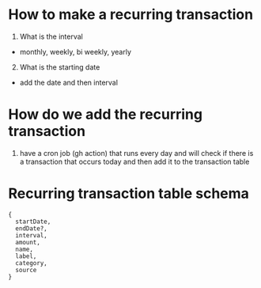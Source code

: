 # How to make a recurring transaction

1. What is the interval

- monthly, weekly, bi weekly, yearly

2. What is the starting date

- add the date and then interval

# How do we add the recurring transaction

1. have a cron job (gh action) that runs every day and will check if there is a transaction that occurs today and then add it to the transaction table

# Recurring transaction table schema

```
{
  startDate,
  endDate?,
  interval,
  amount,
  name,
  label,
  category,
  source
}
```
